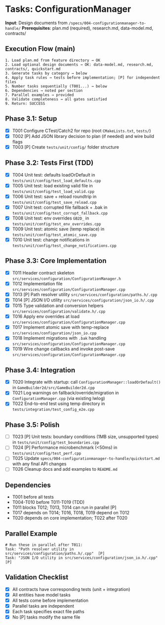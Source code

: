 # Tasks: ConfigurationManager

**Input**: Design documents from `/specs/004-configurationmanager-to-handle/`
**Prerequisites**: plan.md (required), research.md, data-model.md, contracts/

## Execution Flow (main)
```
1. Load plan.md from feature directory → OK
2. Load optional design documents → OK: data-model.md, research.md, contracts/, quickstart.md
3. Generate tasks by category → below
4. Apply task rules → tests before implementation; [P] for independent files
5. Number tasks sequentially (T001...) → below
6. Dependencies → noted per section
7. Parallel examples → provided
8. Validate completeness → all gates satisfied
9. Return: SUCCESS
```

## Phase 3.1: Setup
- [x] T001 Configure CTest/Catch2 for repo (root `CMakeLists.txt`, `tests/`)
- [x] T002 [P] Add JSON library decision to plan (if needed) and wire build flags
- [x] T003 [P] Create `tests/unit/config/` folder structure

## Phase 3.2: Tests First (TDD)
- [x] T004 Unit test: defaults loadOrDefault in `tests/unit/config/test_load_defaults.cpp`
- [x] T005 Unit test: load existing valid file in `tests/unit/config/test_load_valid.cpp`
- [x] T006 Unit test: save + reload roundtrip in `tests/unit/config/test_save_reload.cpp`
- [x] T007 Unit test: corrupted file fallback + .bak in `tests/unit/config/test_corrupt_fallback.cpp`
- [x] T008 Unit test: env overrides `GB2D_` in `tests/unit/config/test_env_overrides.cpp`
- [x] T009 Unit test: atomic save (temp replace) in `tests/unit/config/test_atomic_save.cpp`
- [x] T010 Unit test: change notifications in `tests/unit/config/test_change_notifications.cpp`

## Phase 3.3: Core Implementation
- [x] T011 Header contract skeleton `src/services/configuration/ConfigurationManager.h`
- [x] T012 Implementation file `src/services/configuration/ConfigurationManager.cpp`
- [x] T013 [P] Path resolver utility `src/services/configuration/paths.h/.cpp`
- [x] T014 [P] JSON I/O utility `src/services/configuration/json_io.h/.cpp`
- [x] T015 Type validation and conversion helpers `src/services/configuration/validate.h/.cpp`
- [x] T016 Apply env overrides at load `src/services/configuration/ConfigurationManager.cpp`
- [x] T017 Implement atomic save with temp-replace `src/services/configuration/json_io.cpp`
- [x] T018 Implement migrations with `.bak` handling `src/services/configuration/ConfigurationManager.cpp`
- [x] T019 Wire change callbacks and invoke post-save `src/services/configuration/ConfigurationManager.cpp`

## Phase 3.4: Integration
- [x] T020 Integrate with startup: call `ConfigurationManager::loadOrDefault()` in `GameBuilder2d/src/GameBuilder2d.cpp`
- [x] T021 Log warnings on fallback/override/migration in `ConfigurationManager.cpp` (via existing lwlog)
- [x] T022 End-to-end test using temp directory in `tests/integration/test_config_e2e.cpp`

## Phase 3.5: Polish
- [ ] T023 [P] Unit tests: boundary conditions (1MB size, unsupported types) in `tests/unit/config/test_boundaries.cpp`
- [ ] T024 [P] Performance microbenchmark (<50ms) in `tests/unit/config/test_perf.cpp`
- [ ] T025 Update `specs/004-configurationmanager-to-handle/quickstart.md` with any final API changes
- [ ] T026 Cleanup docs and add examples to `README.md`

## Dependencies
- T001 before all tests
- T004-T010 before T011-T019 (TDD)
- T011 blocks T012; T013, T014 can run in parallel [P]
- T017 depends on T014; T016, T018, T019 depend on T012
- T020 depends on core implementation; T022 after T020

## Parallel Example
```
# Run these in parallel after T011:
Task: "Path resolver utility in src/services/configuration/paths.h/.cpp"  [P]
Task: "JSON I/O utility in src/services/configuration/json_io.h/.cpp"     [P]
```

## Validation Checklist
- [x] All contracts have corresponding tests (unit + integration)
- [x] All entities have model tasks
- [x] All tests come before implementation
- [x] Parallel tasks are independent
- [x] Each task specifies exact file paths
- [x] No [P] tasks modify the same file
